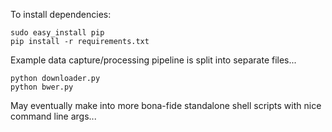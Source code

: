 To install dependencies:

```
sudo easy_install pip
pip install -r requirements.txt
```

Example data capture/processing pipeline is split into separate files...

```
python downloader.py
python bwer.py
```

May eventually make into more bona-fide standalone shell scripts
with nice command line args...
